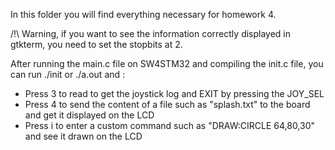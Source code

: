 In this folder you will find everything necessary for homework 4.

/!\ Warning, if you want to see the information correctly displayed in gtkterm, you need to set the stopbits at 2.

After running the main.c file on SW4STM32 and compiling the init.c file, you can run ./init or ./a.out and : 

- Press 3 to read to get the joystick log and EXIT by pressing the JOY_SEL
- Press 4 to send the content of a file such as "splash.txt" to the board and get it displayed on the LCD
- Press i to enter a custom command such as "DRAW:CIRCLE 64,80,30" and see it drawn on the LCD


